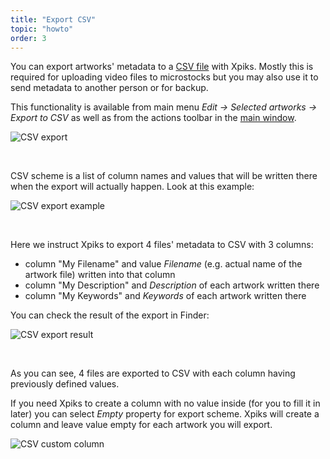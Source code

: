 ```yaml
---
title: "Export CSV"
topic: "howto"
order: 3
---
```


You can export artworks' metadata to a <a href="https://en.wikipedia.org/wiki/Comma-separated_values">CSV file</a> with Xpiks. Mostly this is required for uploading video files to microstocks but you may also use it to send metadata to another person or for backup.

This functionality is available from main menu _Edit -> Selected artworks -> Export to CSV_ as well as from the actions toolbar in the <a href="{{site.url}}/tutorials/interface-mainview/">main window</a>.

<p>
  <img alt="CSV export" src="{{site.url}}/images/tutorials/howto/basic-csv-scheme.gif" class="small-12 large-12" />
</p>

<br />

CSV scheme is a list of column names and values that will be written there when the export will actually happen. Look at this example:

<p>
  <img alt="CSV export example" src="{{site.url}}/images/tutorials/howto/csv-scheme-xpiks.png" class="small-12 large-12" />
</p>

<br />

Here we instruct Xpiks to export 4 files' metadata to CSV with 3 columns:

* column "My Filename" and value _Filename_ (e.g. actual name of the artwork file) written into that column
* column "My Description" and _Description_ of each artwork written there
* column "My Keywords" and _Keywords_ of each artwork written there

You can check the result of the export in Finder:

<p>
  <img alt="CSV export result" src="{{site.url}}/images/tutorials/howto/numbers-csv-result.png" class="small-12 large-12" />
</p>

<br />

As you can see, 4 files are exported to CSV with each column having previously defined values.

If you need Xpiks to create a column with no value inside (for you to fill it in later) you can select _Empty_ property for export scheme. Xpiks will create a column and leave value empty for each artwork you will export.

<p>
  <img alt="CSV custom column" src="{{site.url}}/images/tutorials/howto/csv-custom-field.png" class="small-12 large-12" />
</p>

<br />
